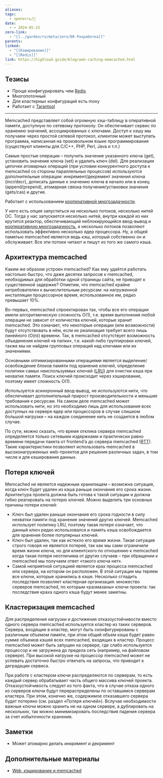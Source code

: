 ```yaml
---
aliases: 
tags:
  - зрелость/🌱
date:
  - - 2024-05-23
zero-link:
  - "[[../garden/ru/meta/zero/00 Разработка]]"
parents: 
linked:
  - "[[Кэширование]]"
  - "[[Redis]]"
link: https://highload.guide/blog/web-caching-memcached.html
---
```

## Тезисы
- Проще конфигурировать чем [Redis](Redis.md)
- Многопоточный
- Для кластерных конфигураций есть moxy
- Работает с [Tarantool](Tarantool.md)

***

Memcached представляет собой огромную хэш-таблицу в оперативной памяти, доступную по сетевому протоколу. Он обеспечивает сервис по хранению значений, ассоциированных с ключами. Доступ к хэшу мы получаем через простой сетевой протокол, клиентом может выступать программа, написанная на произвольном языке программирования (существуют клиенты для C/C++, PHP, Perl, Java и т.п.)

Самые простые операции – получить значение указанного ключа (get), установить значение ключа (set) и удалить ключ (del). Для реализации цепочки атомарных операций (при условии конкурентного доступа к memcached со стороны параллельных процессов) используются дополнительные операции: инкремент/декремент значения ключа (incr/decr), дописать данные к значению ключа в начало или в конец (append/prepend), атомарная связка получения/установки значения (gets/cas) и другие.

Работает с использованием [кооперативной многозадачности](Кооперативная%20многозадачность.md).

У него есть опция запуститься на несколько потоков, несколько нитей ОС. Тогда у нас запускается несколько нитей, внутри каждой из них крутится реактор, обеспечивающий неблокирующийся ввод-вывод и [кооперативную многозадачность](Кооперативная%20многозадачность.md), а несколько потоков позволяют использовать эффективно несколько ядер процессора. Ну, а общей памятью memcached является ведь кэш, который собственно он и обслуживает. Все эти потоки читают и пишут из того же самого кэша.

## Архитектура memcached
Каким же образом устроен memcached? Как ему удаётся работать настолько быстро, что даже десятки запросов к memcached, необходимых для обработки одной страницы сайта, не приводят к существенной задержке? Отметим, что memcached крайне нетребователен к вычислительным ресурсам: на нагруженной инсталляции процессорное время, использованное им, редко превышает 10%.

Во-первых, memcached спроектирован так, чтобы все его операции имели алгоритмическую сложность O(1), т.е. время выполнения любой операции не зависит от количества ключей, которые хранит memcached. Это означает, что некоторые операции (или возможности) будут отсутствовать в нём, если их реализация требует всего лишь линейного (O(n)) времени. Так, в memcached отсутствует возможность объединения ключей «в папки», т.е. какой-либо группировки ключей, также мы не найдем групповых операций над ключами или их значениями.

Основными оптимизированными операциями является выделение/освобождение блоков памяти под хранение ключей, определение политики самых неиспользуемых ключей ([LRU](Least%20Recently%20Used.md)) для очистки кэша при нехватке памяти. Поиск ключей происходит через хэширование, поэтому имеет сложность O(1).

Используется асинхронный ввод-вывод, не используются нити, что обеспечивает дополнительный прирост производительности и меньшие требования к ресурсам. На самом деле memcached может использовать нити, но это необходимо лишь для использования всех доступных на сервере ядер или процессоров в случае слишком большой нагрузки – на каждое соединение нить не создается в любом случае.

По сути, можно сказать, что время отклика сервера memcached определяется только сетевыми издержками и практически равно времени передачи пакета от frontend’а до сервера memcached ([RTT](Round-Trip%20Time.md)). Такие характеристики позволяют использовать memcached в высоконагруженных web-проектов для решения различных задач, в том числе и для кэширования данных.

## Потеря ключей
Memcached не является надежным хранилищем – возможна ситуация, когда ключ будет удален из кэша раньше окончания его срока жизни. Архитектура проекта должна быть готова к такой ситуации и должна гибко реагировать на потерю ключей. Можно выделить три основных причины потери ключей:

- Ключ был удален раньше окончания его срока годности в силу нехватки памяти под хранение значений других ключей. Memcached использует политику LRU, поэтому такая потеря означает, что данный ключ редко использовался и память кэша освобождается для хранения более популярных ключей.
- Ключ был удален, так как истекло его время жизни. Такая ситуация строго говоря не является потерей, так как мы сами ограничили время жизни ключа, но для клиентского по отношению к memcached когда такая потеря неотличима от других случаев – при обращении к memcached мы получаем ответ «такого ключа нет».
- Самой неприятной ситуацией является крах процесса memcached или сервера, на котором он расположен. В этой ситуации мы теряем все ключи, которые хранились в кэше. Несколько сгладить последствия позволяет кластерная организация: множество серверов memcached, по которым «размазаны» ключи проекта: так последствия краха одного кэша будут менее заметны.

## Кластеризация memcached
Для распределения нагрузки и достижения отказоустойчивости вместо одного сервера memcached используется кластер из таких серверов. Сервера, входящие в кластер, могут быть сконфигурированы с различным объемом памяти, при этом общий объем кэша будет равен сумме объемов кэшей всех memcached, входящих в кластер. Процесс memcached может быть запущен на сервере, где слабо используется процессор и не загружена до предела сеть (например, на файловом сервере). При высокой нагрузке на процессор memcached может не успевать достаточно быстро отвечать на запросы, что приводит к деградации сервиса.

При работе с кластером ключи распределяются по серверам, то есть каждый сервер обрабатывает часть общего массива ключей проекта. Отказоустойчивость следует из того факта, что в случае отказа одного из серверов ключи будут перераспределены по оставшимся серверам кластера. При этом, конечно же, содержимое отказавшего сервера будет потеряно (см. раздел «Потеря ключей»). Вслучае необходимости важные ключи можно хранить не на одном сервере, а дублировать на нескольких, так можно минимизировать последствия падения сервера за счет избыточности хранения.
## Заметки
- Может атомарно делать инкримент и декримент
## Дополнительные материалы
- [Web, кэширование и memcached](https://highload.guide/blog/web-caching-memcached.html)
